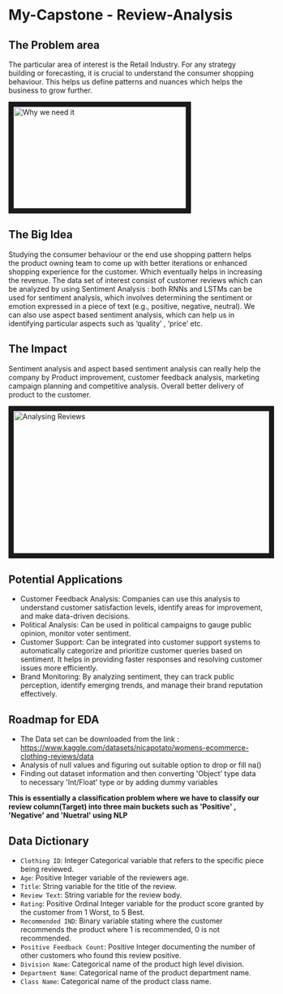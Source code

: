 # My-Capstone - Review-Analysis

## The Problem area
The particular area of interest is the Retail Industry. For any strategy building or forecasting, it is crucial to understand the consumer shopping behaviour. This helps us define patterns and nuances which helps the business to grow further. 

<img src="https://media.istockphoto.com/id/1206753760/vector/set-of-feedback-icons-customer-opinion-marketing-research-review-product.jpg?s=612x612&w=0&k=20&c=7E7y7cpNpqhZOZdAO5dH0HzWd7mwkWYnGTFzRRpF4ps=" alt="Why we need it" width="340" height="200" border="10" />

## The Big Idea
Studying the consumer behaviour or the end use shopping pattern helps the product owning team to come up with better iterations or enhanced shopping experience for the customer. Which eventually helps in increasing the revenue. The data set of interest consist of customer reviews which can be analyzed by using Sentiment Analysis : both RNNs and LSTMs can be used for sentiment analysis, which involves determining the sentiment or emotion expressed in a piece of text (e.g.,  positive, negative, neutral). We can also use aspect based sentiment analysis, which can help us in identifying particular aspects such as ‘quality’ , ‘price’ etc.

## The Impact
Sentiment analysis and aspect based sentiment analysis can really help the company by Product improvement, customer feedback analysis, marketing campaign planning and competitive analysis. Overall better delivery of product to the customer. 

<img src="https://media.sproutsocial.com/uploads/2023/06/Review-Analysis-Final.png" alt="Analysing Reviews" width="540" height="280" border="10" />
</a>

## Potential Applications
- Customer Feedback Analysis: Companies can use this analysis to understand customer satisfaction levels, identify areas for improvement, and make data-driven decisions. 
- Political Analysis: Can be used in political campaigns to gauge public opinion, monitor voter sentiment. 
- Customer Support: Can be integrated into customer support systems to automatically categorize and prioritize customer queries based on sentiment. It helps in providing faster responses and resolving customer issues more efficiently. 
- Brand Monitoring: By analyzing sentiment, they can track public perception, identify emerging trends, and manage their brand reputation effectively.

## Roadmap for EDA
- The Data set can be downloaded from the link : https://www.kaggle.com/datasets/nicapotato/womens-ecommerce-clothing-reviews/data
- Analysis of null values and figuring out suitable option to drop or fill na()
- Finding out dataset information and then converting 'Object' type data to necessary 'Int/Float' type or by adding dummy variables


**This is essentially a classification problem where we have to classify our review column(Target) into three main buckets such as 'Positive' , 'Negative' and 'Nuetral' using NLP**



## Data Dictionary
- `Clothing ID`: Integer Categorical variable that refers to the specific piece being reviewed.
- `Age`: Positive Integer variable of the reviewers age.
- `Title`: String variable for the title of the review.
- `Review Text`: String variable for the review body.
- `Rating`: Positive Ordinal Integer variable for the product score granted by the customer from 1 Worst, to 5 Best.
- `Recommended IND`: Binary variable stating where the customer recommends the product where 1 is recommended, 0 is not recommended.
- `Positive Feedback Count`: Positive Integer documenting the number of other customers who found this review positive.
- `Division Name`: Categorical name of the product high level division.
- `Department Name`: Categorical name of the product department name.
- `Class Name`: Categorical name of the product class name.

